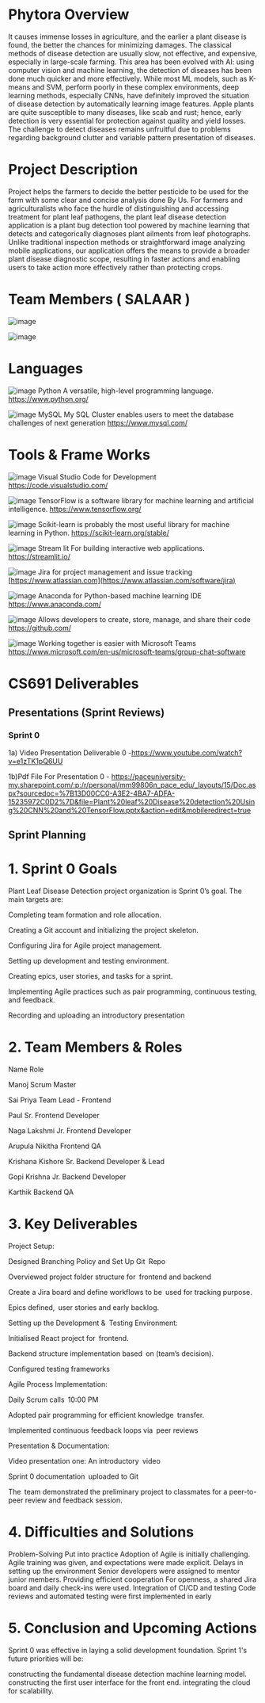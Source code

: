 # Phytora Overview
It causes immense losses in agriculture, and the earlier a plant disease is found, the better the chances for minimizing damages. 
The classical methods of disease detection are usually slow, not effective, and expensive, especially in large-scale farming.
This area has been evolved with AI: using computer vision and machine learning, the detection of diseases has been done much quicker and more effectively.
While most ML models, such as K-means and SVM, perform poorly in these complex environments, deep learning methods, especially CNNs, have definitely improved the situation of disease detection by automatically learning image features.
Apple plants are quite susceptible to many diseases, like scab and rust; hence, early detection is very essential for protection against quality and yield losses. 
The challenge to detect diseases remains unfruitful due to problems regarding background clutter and variable pattern presentation of diseases. 
# Project Description
Project helps the farmers to decide the better pesticide to be used for the farm with some clear and concise analysis done By Us​.
For farmers and agriculturalists who face the hurdle of distinguishing and accessing treatment for plant leaf pathogens, the plant leaf disease detection application is a plant bug detection tool powered by machine learning that detects and categorically diagnoses plant ailments from leaf photographs. Unlike traditional inspection methods or straightforward image analyzing mobile applications, our application offers the means to provide a broader plant disease diagnostic scope, resulting in faster actions and enabling users to take action more effectively rather than protecting crops.
# Team Members ( SALAAR )
 
![image](https://github.com/user-attachments/assets/4fdb3b14-289b-44fb-9ab4-8c117de703a0)

![image](https://github.com/user-attachments/assets/c10c37dc-cd15-4b74-9cba-204a75ca09a8)


# Languages
![image](https://github.com/user-attachments/assets/57525a1a-b830-44c6-bdbf-395a7d92f0b5)
Python
A versatile, high-level programming language.
https://www.python.org/

![image](https://github.com/user-attachments/assets/e81b22c6-4c2a-46e1-bdee-643f47db9317)
MySQL
My SQL Cluster enables users to meet the database challenges of next generation
https://www.mysql.com/



# Tools & Frame Works
![image](https://github.com/user-attachments/assets/49af1fc2-0205-4f98-9176-ad64ce693dc3)
Visual Studio Code for Development https://code.visualstudio.com/

![image](https://github.com/user-attachments/assets/6ad34e57-df9a-4214-9fe6-bb97361355e4)
TensorFlow is a software library for 
machine learning and 
artificial intelligence. 
https://www.tensorflow.org/

![image](https://github.com/user-attachments/assets/07c3785a-2453-4c18-847c-3484bbecf481)
Scikit-learn is probably the most useful
 library for machine learning in Python.
https://scikit-learn.org/stable/

![image](https://github.com/user-attachments/assets/601b054b-fc59-4a47-95be-1fc8a7c8f614)
Stream lit For building interactive 
web applications.
https://streamlit.io/

![image](https://github.com/user-attachments/assets/cdfc483a-7940-4321-ad84-07f6c4fccda1)
Jira for project management and issue tracking
[https://www.atlassian.com](https://www.atlassian.com/software/jira)

![image](https://github.com/user-attachments/assets/ef32b5a9-fd71-4a96-a105-4421fe71690a)
Anaconda for Python-based machine learning IDE
https://www.anaconda.com/

![image](https://github.com/user-attachments/assets/c417d360-074f-483e-95d6-6255525499be)
Allows developers to create, store, manage, and share their code
https://github.com/

![image](https://github.com/user-attachments/assets/3d3ed882-9d78-427a-83ca-85d2984667c4)
Working together is easier
with Microsoft Teams
https://www.microsoft.com/en-us/microsoft-teams/group-chat-software







# CS691 Deliverables
## Presentations (Sprint Reviews)
### Sprint 0
1a) Video Presentation Deliverable 0 -https://www.youtube.com/watch?v=e1zTK1pQ6UU

1b)Pdf File For Presentation 0 - https://paceuniversity-my.sharepoint.com/:p:/r/personal/mm99806n_pace_edu/_layouts/15/Doc.aspx?sourcedoc=%7B13D00CC0-A3E2-4BA7-ADFA-15235972C0D2%7D&file=Plant%20leaf%20Disease%20detection%20Using%20CNN%20and%20TensorFlow.pptx&action=edit&mobileredirect=true

## Sprint Planning
# 1. Sprint  0  Goals

Plant Leaf Disease Detection project organization is Sprint 0’s goal. The main targets are:

Completing team formation and role allocation.

Creating a Git account and initializing the project skeleton.

Configuring Jira for Agile project management.

Setting up development and testing environment.

Creating epics, user stories, and tasks for a sprint.

Implementing Agile practices such as pair programming, continuous testing, and feedback.

Recording and uploading an introductory presentation


# 2. Team Members & Roles

Name	Role

Manoj	Scrum Master

Sai Priya	Team Lead - Frontend

Paul	Sr. Frontend Developer

Naga Lakshmi	Jr. Frontend Developer

Arupula Nikitha	Frontend QA

Krishana Kishore	Sr. Backend Developer & Lead

Gopi Krishna	Jr. Backend Developer

Karthik	Backend QA


# 3. Key Deliverables

Project Setup:

Designed Branching Policy and Set Up Git Repo

Overviewed project folder structure for frontend and backend

Create a Jira board and define workflows to be used for tracking purpose.

Epics defined, user stories and early backlog.

Setting up the Development & Testing Environment:

Initialised React project for frontend.

Backend structure implementation based on (team’s decision).

Configured testing frameworks

Agile Process Implementation:

Daily Scrum calls 10:00 PM

Adopted pair programming for efficient knowledge transfer.

Implemented continuous feedback loops via peer reviews

Presentation & Documentation:

Video presentation one: An introductory video

Sprint 0 documentation uploaded to Git

The team demonstrated the preliminary project to classmates for a peer-to-peer review and feedback session.

# 4. Difficulties and Solutions

Problem-Solving Put into practice
Adoption of Agile is initially challenging. Agile training was given, and expectations were made explicit.
Delays in setting up the environment Senior developers were assigned to mentor junior members.
Providing efficient cooperation For openness, a shared Jira board and daily check-ins were used.
Integration of CI/CD and testing Code reviews and automated testing were first implemented in early 

# 5. Conclusion and Upcoming Actions
Sprint 0 was effective in laying a solid development foundation. Sprint 1's future priorities will be:

constructing the fundamental disease detection machine learning model.
constructing the first user interface for the front end.
integrating the cloud for scalability.



